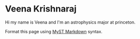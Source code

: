 # Veena Krishnaraj

Hi my name is Veena and I'm an astrophysics major at princeton.

Format this page using [MyST Markdown](https://jupyterbook.org/en/stable/content/index.html) syntax.
